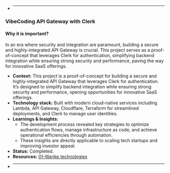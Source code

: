 * ---
### VibeCoding API Gateway with Clerk
#### Why it is important?

In an era where security and integration are paramount, building a secure and highly-integrated API Gateway is crucial. This project serves as a proof-of-concept that leverages Clerk for authentication, simplifying backend integration while ensuring strong security and performance, paving the way for innovative SaaS offerings.

* **Context:** This project is a proof-of-concept for building a secure and highly-integrated API Gateway that leverages Clerk for authentication. It’s designed to simplify backend integration while ensuring strong security and performance, opening opportunities for innovative SaaS offerings.
* **Technology stack:** Built with modern cloud-native services including Lambda, API Gateway, Cloudflare, Terraform for streamlined deployments, and Clerk to manage user identities.
* **Learnings & Insights:** 
  - The development process revealed key strategies to optimize authentication flows, manage infrastructure as code, and achieve operational efficiencies through automation.
  - These insights are directly applicable to scaling tech startups and improving investor appeal.
* **Status:** Completed.
* **Resources:** [01-Warike technologies](https://warike.substack.com/p/1-vibecoding-api-gateway-with-clerk)
* ---